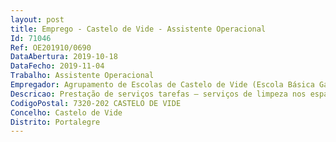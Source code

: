 ```yaml
--- 
layout: post
title: Emprego - Castelo de Vide - Assistente Operacional
Id: 71046
Ref: OE201910/0690
DataAbertura: 2019-10-18
DataFecho: 2019-11-04
Trabalho: Assistente Operacional
Empregador: Agrupamento de Escolas de Castelo de Vide (Escola Básica Garcia da Orta, Castelo de Vide - Sede)
Descricao: Prestação de serviços tarefas – serviços de limpeza nos espaços interiores e apoio, nos espaços interiores, de modo a assegurar o normal funcionamento dos serviços
CodigoPostal: 7320-202 CASTELO DE VIDE
Concelho: Castelo de Vide
Distrito: Portalegre
--- 
```

